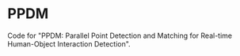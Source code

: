 # PPDM
Code for  "PPDM: Parallel Point Detection and Matching for Real-time Human-Object Interaction Detection".
